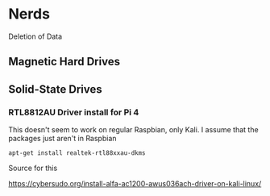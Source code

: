 # Nerds
Deletion of Data

## Magnetic Hard Drives


## Solid-State Drives


### RTL8812AU Driver install for Pi 4

This doesn't seem to work on regular Raspbian, only Kali. I assume that the packages just aren't in Raspbian

```
apt-get install realtek-rtl88xxau-dkms
```

Source for this

https://cybersudo.org/install-alfa-ac1200-awus036ach-driver-on-kali-linux/

